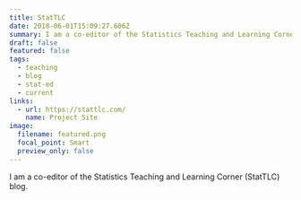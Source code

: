 ```yaml
---
title: StatTLC
date: 2018-06-01T15:09:27.606Z
summary: I am a co-editor of the Statistics Teaching and Learning Corner (StatTLC) blog.
draft: false
featured: false
tags:
  - teaching
  - blog
  - stat-ed
  - current
links:
  - url: https://stattlc.com/
    name: Project Site
image:
  filename: featured.png
  focal_point: Smart
  preview_only: false
---
```

I am a co-editor of the Statistics Teaching and Learning Corner (StatTLC) blog.